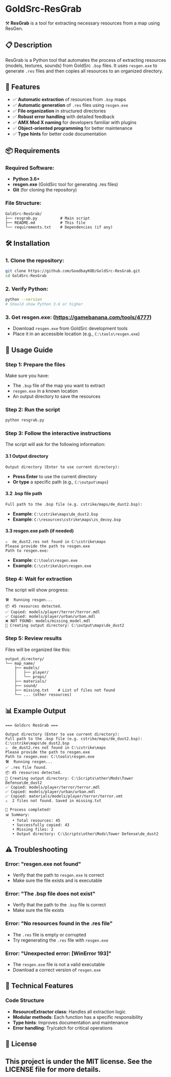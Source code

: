 # GoldSrc-ResGrab

⚒️ **ResGrab** is a tool for extracting necessary resources from a map using ResGen.

## 📋 Description

ResGrab is a Python tool that automates the process of extracting resources (models, textures, sounds) from GoldSrc `.bsp` files. It uses `resgen.exe` to generate `.res` files and then copies all resources to an organized directory.

## 🚀 Features

- ✅ **Automatic extraction** of resources from `.bsp` maps
- ✅ **Automatic generation** of `.res` files using `resgen.exe`
- ✅ **File organization** in structured directories
- ✅ **Robust error handling** with detailed feedback
- ✅ **AMX Mod X naming** for developers familiar with plugins
- ✅ **Object-oriented programming** for better maintenance
- ✅ **Type hints** for better code documentation

## 📦 Requirements

### Required Software:
- **Python 3.6+**
- **resgen.exe** (GoldSrc tool for generating .res files)
- **Git** (for cloning the repository)

### File Structure:
```
GoldSrc-ResGrab/
├── resgrab.py          # Main script
├── README.md           # This file
└── requirements.txt    # Dependencies (if any)
```

## 🛠️ Installation

### 1. Clone the repository:
```bash
git clone https://github.com/GoodbayKOD/GoldSrc-ResGrab.git
cd GoldSrc-ResGrab
```

### 2. Verify Python:
```bash
python --version
# Should show Python 3.6 or higher
```

### 3. Get resgen.exe: (https://gamebanana.com/tools/4777)
- Download `resgen.exe` from GoldSrc development tools
- Place it in an accessible location (e.g., `C:\tools\resgen.exe`)

## 📖 Usage Guide

### Step 1: Prepare the files
Make sure you have:
- The `.bsp` file of the map you want to extract
- `resgen.exe` in a known location
- An output directory to save the resources

### Step 2: Run the script
```bash
python resgrab.py
```

### Step 3: Follow the interactive instructions

The script will ask for the following information:

#### 3.1 Output directory
```
Output directory (Enter to use current directory): 
```
- **Press Enter** to use the current directory
- **Or type** a specific path (e.g., `C:\output\maps`)

#### 3.2 .bsp file path
```
Full path to the .bsp file (e.g. cstrike/maps/de_dust2.bsp): 
```
- **Example**: `C:\cstrike\maps\de_dust2.bsp`
- **Example**: `C:\resources\cstrike\maps\zs_decoy.bsp`

#### 3.3 resgen.exe path (if needed)
```
⚠️  de_dust2.res not found in C:\cstrike\maps
Please provide the path to resgen.exe
Path to resgen.exe: 
```
- **Example**: `C:\tools\resgen.exe`
- **Example**: `C:\cstrike\bin\resgen.exe`

### Step 4: Wait for extraction

The script will show progress:
```
🛠️  Running resgen...
📦 45 resources detected.
✅ Copied: models/player/terror/terror.mdl
✅ Copied: models/player/urban/urban.mdl
❌ NOT FOUND: models/missing_model.mdl
📁 Creating output directory: C:\output\maps\de_dust2
```

### Step 5: Review results

Files will be organized like this:
```
output_directory/
└── map_name/
    ├── models/
    │   ├── player/
    │   └── props/
    ├── materials/
    ├── sound/
    ├── missing.txt    # List of files not found
    └── ... (other resources)
```

## 📊 Example Output

```
=== Goldsrc ResGrab ===

Output directory (Enter to use current directory): 
Full path to the .bsp file (e.g. cstrike/maps/de_dust2.bsp): C:\cstrike\maps\de_dust2.bsp
⚠️  de_dust2.res not found in C:\cstrike\maps
Please provide the path to resgen.exe
Path to resgen.exe: C:\tools\resgen.exe
🛠️  Running resgen...
✅ .res file found.
📦 45 resources detected.
📁 Creating output directory: C:\Scripts\other\Mods\Tower Defense\de_dust2
✅ Copied: models/player/terror/terror.mdl
✅ Copied: models/player/urban/urban.mdl
✅ Copied: materials/models/player/terror/terror.vmt
⚠️  2 files not found. Saved in missing.txt

🎉 Process completed!
📊 Summary:
   • Total resources: 45
   • Successfully copied: 43
   • Missing files: 2
   • Output directory: C:\Scripts\other\Mods\Tower Defense\de_dust2
```

## ⚠️ Troubleshooting

### Error: "resgen.exe not found"
- Verify that the path to `resgen.exe` is correct
- Make sure the file exists and is executable

### Error: "The .bsp file does not exist"
- Verify that the path to the `.bsp` file is correct
- Make sure the file exists

### Error: "No resources found in the .res file"
- The `.res` file is empty or corrupted
- Try regenerating the `.res` file with `resgen.exe`

### Error: "Unexpected error: [WinError 193]"
- The `resgen.exe` file is not a valid executable
- Download a correct version of `resgen.exe`

## 🔧 Technical Features

### Code Structure
- **ResourceExtractor class**: Handles all extraction logic
- **Modular methods**: Each function has a specific responsibility
- **Type hints**: Improves documentation and maintenance
- **Error handling**: Try/catch for critical operations

## 📝 License

This project is under the MIT license. See the LICENSE file for more details.
---
